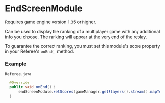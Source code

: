 # EndScreenModule

Requires game engine version 1.35 or higher.

Can be used to display the ranking of a multiplayer game with any additional info you choose. The ranking will appear at the very end of the replay.

To guarantee the correct ranking, you must set this module's score property in your Referee's `onEnd()` method.

### Example
`Referee.java`
```java
  @Override
  public void onEnd() {
      endScreenModule.setScores(gameManager.getPlayers().stream().mapToInt(p -> p.getScore()).toArray());
  }
```
